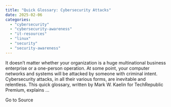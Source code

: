 ```yaml
---
title: "Quick Glossary: Cybersecurity Attacks"
date: 2025-02-06
categories: 
  - "cybersecurity"
  - "cybersecurity-awareness"
  - "it-resources"
  - "linux"
  - "security"
  - "security-awareness"
---
```


It doesn’t matter whether your organization is a huge multinational business enterprise or a one-person operation. At some point, your computer networks and systems will be attacked by someone with criminal intent. Cybersecurity attacks, in all their various forms, are inevitable and relentless. This quick glossary, written by Mark W. Kaelin for TechRepublic Premium, explains ...

Go to Source
